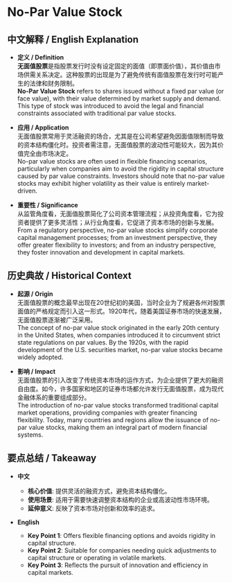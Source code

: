 # No-Par Value Stock

## 中文解释 / English Explanation

* **定义 / Definition**  
  **无面值股票**是指股票发行时没有设定固定的面值（即票面价值），其价值由市场供需关系决定。这种股票的出现是为了避免传统有面值股票在发行时可能产生的法律和财务限制。  
  **No-Par Value Stock** refers to shares issued without a fixed par value (or face value), with their value determined by market supply and demand. This type of stock was introduced to avoid the legal and financial constraints associated with traditional par value stocks.

* **应用 / Application**  
  无面值股票常用于灵活融资的场合，尤其是在公司希望避免因面值限制而导致的资本结构僵化时。投资者需注意，无面值股票的波动性可能较大，因为其价值完全由市场决定。  
  No-par value stocks are often used in flexible financing scenarios, particularly when companies aim to avoid the rigidity in capital structure caused by par value constraints. Investors should note that no-par value stocks may exhibit higher volatility as their value is entirely market-driven.

* **重要性 / Significance**  
  从监管角度看，无面值股票简化了公司资本管理流程；从投资角度看，它为投资者提供了更多灵活性；从行业角度看，它促进了资本市场的创新与发展。  
  From a regulatory perspective, no-par value stocks simplify corporate capital management processes; from an investment perspective, they offer greater flexibility to investors; and from an industry perspective, they foster innovation and development in capital markets.

## 历史典故 / Historical Context

* **起源 / Origin**  
  无面值股票的概念最早出现在20世纪初的美国，当时企业为了规避各州对股票面值的严格规定而引入这一形式。1920年代，随着美国证券市场的快速发展，无面值股票逐渐被广泛采用。  
  The concept of no-par value stock originated in the early 20th century in the United States, when companies introduced it to circumvent strict state regulations on par values. By the 1920s, with the rapid development of the U.S. securities market, no-par value stocks became widely adopted.

* **影响 / Impact**  
  无面值股票的引入改变了传统资本市场的运作方式，为企业提供了更大的融资自由度。如今，许多国家和地区的证券市场都允许发行无面值股票，成为现代金融体系的重要组成部分。  
  The introduction of no-par value stocks transformed traditional capital market operations, providing companies with greater financing flexibility. Today, many countries and regions allow the issuance of no-par value stocks, making them an integral part of modern financial systems.

## 要点总结 / Takeaway

* **中文**  
  - **核心价值**: 提供灵活的融资方式，避免资本结构僵化。  
  - **使用场景**: 适用于需要快速调整资本结构的企业或高波动性市场环境。  
  - **延伸意义**: 反映了资本市场对创新和效率的追求。

* **English**  
  - **Key Point 1**: Offers flexible financing options and avoids rigidity in capital structure.  
  - **Key Point 2**: Suitable for companies needing quick adjustments to capital structure or operating in volatile markets.  
  - **Key Point 3**: Reflects the pursuit of innovation and efficiency in capital markets.